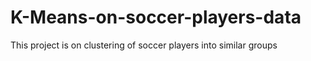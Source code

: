 # K-Means-on-soccer-players-data
This project is on clustering of soccer players into similar groups
